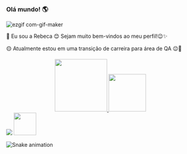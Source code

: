 ### Olá mundo! 🌎


![ezgif com-gif-maker](https://user-images.githubusercontent.com/110126661/187290863-befbc35f-e1b4-48b8-8f2e-da878a9b494a.gif)



👋 Eu sou a Rebeca 😊 Sejam muito bem-vindos ao meu perfil!😉✨


🟡 Atualmente estou em uma transição de carreira para área de QA 😉🐞

<div align="center">
  
   <a href="https://github.com/rebecaPR">
  <img height="140em" src="https://github-readme-stats.vercel.app/api?username=rebecaPR&show_icons=true&theme=dracula&include_all_commits=true&count_private=true"/>
  <img height="100em" src="https://github-readme-stats.vercel.app/api/top-langs/?username=rebecaPR&layout=compact&langs_count=7&theme=dracula"/>
    
</div>

  
<div>
  <a href="https://www.linkedin.com/in/rebeca-ponciano-03376210a" target="_blank"><img src="https://img.shields.io/badge/-LinkedIn-%230077B5?style=for-the-badge&logo=linkedin&logoColor=white" target="_blank"></a>                    <a href="https://gitlab.com/RebecaPonciano" target="_blank"><img height="60em" src="https://cdn.jsdelivr.net/gh/devicons/devicon/icons/gitlab/gitlab-original.svg" target="_blank"></a>
          
 
![Snake animation](https://github.com/rebecaPR/rebecaPR/blob/output/github-contribution-grid-snake.svg)
  </div>
  

